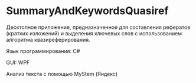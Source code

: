 # SummaryAndKeywordsQuasiref
Десктопное приложение, предназначенное для составления рефератов (кратких изложений) и выделения ключевых слов с использованием алгоритма квазиреферирования.

Язык программирования: C# 

GUI: WPF

Анализ текста с помощью MyStem (Яндекс)

